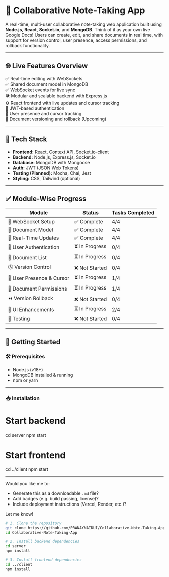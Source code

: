 # 📝 Collaborative Note-Taking App

A real-time, multi-user collaborative note-taking web application built using **Node.js**, **React**, **Socket.io**, and **MongoDB**. Think of it as your own live Google Docs! Users can create, edit, and share documents in real time, with support for version control, user presence, access permissions, and rollback functionality.  

---

## 🌐 Live Features Overview

✅ Real-time editing with WebSockets  
✅ Shared document model in MongoDB  
✅ WebSocket events for live sync  
🛠️ Modular and scalable backend with Express.js  
⚙️ React frontend with live updates and cursor tracking  
🔐 JWT-based authentication  
👥 User presence and cursor tracking  
🔄 Document versioning and rollback (Upcoming)

---

## 📁 Tech Stack

- **Frontend:** React, Context API, Socket.io-client  
- **Backend:** Node.js, Express.js, Socket.io  
- **Database:** MongoDB with Mongoose  
- **Auth:** JWT (JSON Web Tokens)  
- **Testing (Planned):** Mocha, Chai, Jest  
- **Styling:** CSS, Tailwind (optional)  

---

## ✅ Module-Wise Progress

| Module                        | Status     | Tasks Completed |
|------------------------------|------------|------------------|
| 🔌 WebSocket Setup            | ✅ Complete | 4/4              |
| 📄 Document Model             | ✅ Complete | 4/4              |
| 🔁 Real-Time Updates          | ✅ Complete | 4/4              |
| 🔐 User Authentication        | ⏳ In Progress | 0/4          |
| 📃 Document List              | ⏳ In Progress | 0/4          |
| 🕓 Version Control            | ❌ Not Started | 0/4          |
| 👥 User Presence & Cursor     | ⏳ In Progress | 1/4          |
| 🔑 Document Permissions       | ⏳ In Progress | 1/4          |
| ⏪ Version Rollback           | ❌ Not Started | 0/4          |
| 🎨 UI Enhancements            | ⏳ In Progress | 2/4          |
| 🧪 Testing                    | ❌ Not Started | 0/4          |

---

## 🚀 Getting Started

### 🛠 Prerequisites

- Node.js (v18+)
- MongoDB installed & running
- npm or yarn

---

### 📥 Installation

# Start backend
cd server
npm start

# Start frontend
cd ../client
npm start


---

Would you like me to:
- Generate this as a downloadable `.md` file?
- Add badges (e.g. build passing, license)?
- Include deployment instructions (Vercel, Render, etc.)?

Let me know!

```bash
# 1. Clone the repository
git clone https://github.com/PRANAYNAIDUI/Collaborative-Note-Taking-App.git
cd Collaborative-Note-Taking-App

# 2. Install backend dependencies
cd server
npm install

# 3. Install frontend dependencies
cd ../client
npm install
